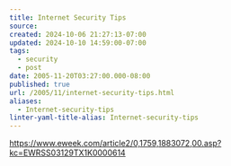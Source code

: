 ```yaml
---
title: Internet Security Tips
source: 
created: 2024-10-06 21:27:13-07:00
updated: 2024-10-10 14:59:00-07:00
tags:
  - security
  - post
date: 2005-11-20T03:27:00.000-08:00
published: true
url: /2005/11/internet-security-tips.html
aliases:
  - Internet-security-tips
linter-yaml-title-alias: Internet-security-tips
---
```



https://www.eweek.com/article2/0,1759,1883072,00.asp?kc=EWRSS03129TX1K0000614